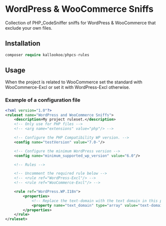 # WordPress & WooCommerce Sniffs

Collection of PHP_CodeSniffer sniffs for WordPress & WooCommerce that exclude your own files.

## Installation

```php
composer require kallookoo/phpcs-rules
```

## Usage

When the project is related to WooCommerce set the standard with WooCommerce-Excl or set it with WordPress-Excl otherwise.

### Example of a configuration file

```xml
<?xml version="1.0"?>
<ruleset name="WordPress and WooCommerce Sniffs">
	<description>My project ruleset.</description>
	<!-- Only use for PHP files -->
	<!-- <arg name="extensions" value="php"/> -->

	<!-- Configure the PHP Compatibility WP version. -->
	<config name="testVersion" value="7.0-"/>

	<!-- Configure the minimum WordPress version -->
	<config name="minimum_supported_wp_version" value="6.0"/>

	<!-- Rules -->

	<!-- Uncomment the required rule below -->
	<!-- <rule ref="WordPress-Excl"/> -->
	<!-- <rule ref="WooCommerce-Excl"/> -->

	<rule ref="WordPress.WP.I18n">
		<properties>
			<!-- Replace the text-domain with the text domain in this project or remove this rule. -->
			<property name="text_domain" type="array" value="text-domain"/>
		</properties>
	</rule>
</ruleset>
```
